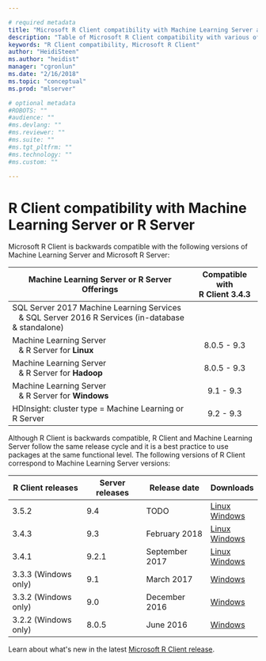 ```yaml
---

# required metadata
title: "Microsoft R Client compatibility with Machine Learning Server and R Server "
description: "Table of Microsoft R Client compatibility with various offerings of Machine Learning Server and Microsoft R Server."
keywords: "R Client compatibility, Microsoft R Client"
author: "HeidiSteen"
ms.author: "heidist"
manager: "cgronlun"
ms.date: "2/16/2018"
ms.topic: "conceptual"
ms.prod: "mlserver"

# optional metadata
#ROBOTS: ""
#audience: ""
#ms.devlang: ""
#ms.reviewer: ""
#ms.suite: ""
#ms.tgt_pltfrm: ""
#ms.technology: ""
#ms.custom: ""

---
```

# R Client compatibility with Machine Learning Server or R Server

Microsoft R Client is backwards compatible with the following versions of Machine Learning Server and Microsoft R Server:

|Machine Learning Server or R Server Offerings|Compatible with <br/>R Client 3.4.3|
|-----------|:--------------------------:|
|SQL Server 2017 Machine Learning Services<br>&nbsp;&nbsp;&nbsp;& SQL Server 2016 R Services (in-database & standalone)|
|Machine Learning Server <br/>&nbsp;&nbsp;&nbsp;& R Server for **Linux**|8.0.5 - 9.3|
|Machine Learning Server <br/>&nbsp;&nbsp;&nbsp;& R Server for **Hadoop**|8.0.5 - 9.3|
|Machine Learning Server <br/>&nbsp;&nbsp;&nbsp;& R Server for **Windows**|9.1 - 9.3|
|HDInsight: cluster type = Machine Learning or R Server|9.2 - 9.3|

Although R Client is backwards compatible, R Client and Machine Learning Server follow the same release cycle and it is a best practice to use packages at the same functional level. The following versions of R Client correspond to Machine Learning Server versions:

|R Client releases | Server releases| Release date | Downloads|
|------------------|----------------|--------------|--------------------|
| 3.5.2 | 9.4 | TODO | [Linux](https://aka.ms/rclientlinux)<br/> [Windows](https://aka.ms/rclient) |
| 3.4.3 | 9.3 | February 2018 | [Linux](https://aka.ms/rclientlinux)<br/> [Windows](http://download.microsoft.com/download/4/9/0/4901FEC3-70F8-4BAE-868B-FD1A9845937C/RClientSetup3.4.3.exe) |
| 3.4.1 | 9.2.1 | September 2017 | [Linux](https://aka.ms/rclientlinux)<br/>[Windows](http://download.microsoft.com/download/A/E/E/AEE0FDC0-11CB-49C7-BCAF-A942A2830F3B/RClientSetup3.4.1.exe)|
| 3.3.3 (Windows only) | 9.1 | March 2017 | [Windows](http://download.microsoft.com/download/F/B/0/FB04AB56-F035-4FF8-A2DB-3602DE423301/RClientSetup3.3.3.exe) | 
| 3.3.2 (Windows only) | 9.0 | December 2016 | [Windows](http://download.microsoft.com/download/D/1/0/D10D147D-AAF4-4927-A59D-FD85B3B65310/RClientSetup.exe)|
| 3.2.2 (Windows only) | 8.0.5 | June 2016 | [Windows](http://download.microsoft.com/download/0/6/4/064DA0F7-4BFA-4271-928F-7859A5990DB7/RClientSetup.exe)|

Learn about what's new in the latest [Microsoft R Client release](what-is-microsoft-r-client.md#r-client-whats-new).